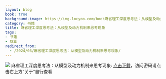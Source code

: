 ```yaml
---
layout: blog
book: true
background-image: https://img.locyoo.com/book麻省理工深度思考法：从模型及动力机制来思考现象.jpg
category: 书籍
title: 麻省理工深度思考法：从模型及动力机制来思考现象
tags:
- 书籍
- 商业
redirect_from:
  - /2024/03/麻省理工深度思考法：从模型及动力机制来思考现象/
---
```

![](https://img.locyoo.com/book麻省理工深度思考法：从模型及动力机制来思考现象.jpg)
麻省理工深度思考法：从模型及动力机制来思考现象: <a name = "ref1" href="https://url18.ctfile.com/f/50983618-1418301191-704096?p=3619">点击下载</a>，访问密码请点击右上方“关于”自行查看